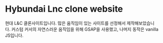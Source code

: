 # Hybundai Lnc clone website
현대 L&C 클론사이트입니다.
많은 움직임이 있는 사이트를 선정해서 제작해보았습니다.
커스텀 커서의 자연스러운 움직임을 위해 GSAP을 사용했고, 나머지 동작은 vanilla JS입니다.
